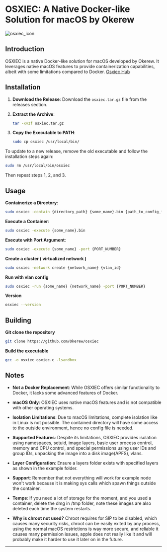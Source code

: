 # OSXIEC: A Native Docker-like Solution for macOS by Okerew

![osxiec_icon](https://github.com/user-attachments/assets/d45e77d8-9532-482f-b4f6-874a301f4916)

## Introduction

OSXIEC is a native Docker-like solution for macOS developed by Okerew. It leverages native macOS features to provide containerization capabilities, albeit with some limitations compared to Docker. <a href="https://osxiec.glitch.me">Osxiec Hub</a>

## Installation

1. **Download the Release**:
   Download the `osxiec.tar.gz` file from the releases section.

2. **Extract the Archive**:
   ```sh
   tar -xvzf osxiec.tar.gz
   ```

3. **Copy the Executable to PATH**:
   ```sh
   sudo cp osxiec /usr/local/bin/
   ```

To update to a new release, remove the old executable and follow the installation steps again:
```sh
sudo rm /usr/local/bin/osxiec
```
Then repeat steps 1, 2, and 3.

## Usage

**Containerize a Directory**:
```sh
sudo osxiec -contain {directory_path} {some_name}.bin {path_to_config_file_in_directory_path}
```

**Execute a Container**:
```sh
sudo osxiec -execute {some_name}.bin
```

**Execute with Port Argument**:
```sh
sudo osxiec -execute {some_name} -port {PORT_NUMBER}
```
**Create a cluster ( virtualized network )**
```sh
sudo osxiec -network create {network_name} {vlan_id}
```
**Run with vlan config**
``` sh
sudo osxiec -run {some_name} {network_name} -port {PORT_NUMBER}
```
**Version**
```sh
osxiec --version
```
## Building
**Git clone the repository**
``` sh
git clone https://github.com/Okerew/osxiec
```
**Build the executable**
```sh
gcc -o osxiec osxiec.c -lsandbox
```
## Notes

- **Not a Docker Replacement**:
  While OSXIEC offers similar functionality to Docker, it lacks some advanced features of Docker.

- **macOS Only**:
  OSXIEC uses native macOS features and is not compatible with other operating systems.

- **Isolation Limitations**:
  Due to macOS limitations, complete isolation like in Linux is not possible. The contained directory will have some access to the outside environment, hence no config file is needed.

- **Supported Features**:
  Despite its limitations, OSXIEC provides isolation using namespaces, setuid, image layers, basic user process control, memory and CPU control, and special permissions using user IDs and group IDs, unpacking the image into a disk image(APFS), vlans.

- **Layer Configuration**:
  Ensure a layers folder exists with specified layers as shown in the example folder.
- **Support**: Remember that not everything will work for example node won't work because it is making sys calls which spawn things outside the container.
- **Temps**: If you need a lot of storage for the moment, and you used a container, delete the dmg in /tmp folder, note these images are also deleted each time the system restarts.

- **Why is chroot not used?**
Chroot requires for SIP to be disabled, which causes many security risks, chroot can be easily exited by any process, using the normal macOS restrictions is way more secure, and reliable
it causes many permission issues, apple does not really like it and will probably make it harder to use it later on in the future. 
---
